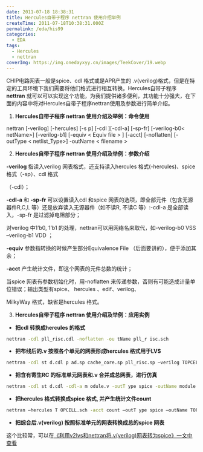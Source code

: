 ```yaml
---
date: 2011-07-18 18:38:31
title: Hercules自带子程序 nettran 使用介绍举例
createTime: 2011-07-18T10:38:31.000Z
permalink: /eda/his99
categories:
  - EDA
tags:
  - Hercules
  - nettran
coverImg: https://img.onedayxyy.cn/images/TeekCover/19.webp
---
```


CHIP电路网表一般是spice、cdl 格式或是APR产生的 .v(verilog)格式，但是在特定的工具环境下我们需要将他们格式进行相互转换。Hercules自带子程序 **nettran** 就可以可以实现这个功能，为我们提供诸多便利，其功能十分强大，在下面的内容中将对Hercules自带子程序nettran使用及参数进行简单介绍。

  1. **Hercules自带子程序 nettran 使用介绍及举例：命令使用**

nettran [-verilog] [-hercules] [-s p] [-cdl ][-cdl-a] [-sp-fr] [-verilog-b0< netName>] [-verilog-b1] [-equiv < Equiv file > ] [-acct] [-noflatten] [-outType < netlist_Type>] -outName < filename >

  2. **Hercules自带子程序 nettran 使用介绍及举例：参数介绍**

**-verilog** 指读入verilog 网表格式，还支持读入hercules 格式(-hercules)、spice 格式（-sp）、cdl 格式

（-cdl）；

**-cdl-a** 和 **-sp-fr** 可以设置读入cdl 和spice 网表的选项，即全部元件（包含无源器件R,C,L 等）还是放弃读入无源器件（如不读R, 不读C 等）:-cdl-a 是全部读入，-sp-fr 是过滤掉电阻部分；

对verilog 中1’b0, 1’b1 的处理，nettran可以用网络名来取代，如-verilog-b0 VSS –verilog-b1 VDD ；

**-equiv** 参数指转换的时候产生部分Equivalence File （后面要讲的），便于添加其余；

**-acct** 产生统计文件，即这个网表的元件总数的统计；

当spice 网表有参数初始化时，用-noflatten 来传递参数，否则有可能造成计量单位错误；输出类型有spice、 hercules 、edif、verilog、

MilkyWay 格式，缺省是hercules 格式。

  3. **Hercules自带子程序 nettran 使用介绍及举例：应用实例**
- **把cdl 转换成hercules 的格式**
```sh
nettran -cdl pll_risc.cdl -noflatten -ou tName pll_r isc.sch
```
- **把布线后的.v 按照各个单元的网表形成hercules 格式用于LVS**
```sh
nettran -cdl st d.cdl p ad.sp cache_core.sp pll_risc.sp –verilog TOPCELL.hv –verilog-b0 VSS –verilog- b1 VDD –noflatten –outName TOPCELL.sch
```
- **把含有寄生RC 的标准单元网表和.v 合并成总网表，进行仿真**
```sh
nettran -cdl st d.cdl -cdl-a m odule.v -outT ype spice -outName module.sp
```
- **把hercules 格式转换成spice 格式, 并产生统计文件count**
```sh
nettran –hercules T OPCELL.sch -acct count –outT ype spice –outName TOPCELL.sp
```
- **把综合后.v(verilog) 按照标准单元的网表转换成总的spice 网表**

这个比较常，可以在[《利用v2lvs和nettran将.v(verilog)网表转为spice》一文中查看](http://www.chiplayout.net/calibre-v2lvs-command-guide.html "利用v2lvs和nettran将.v\(verilog\)网表转为spice")



